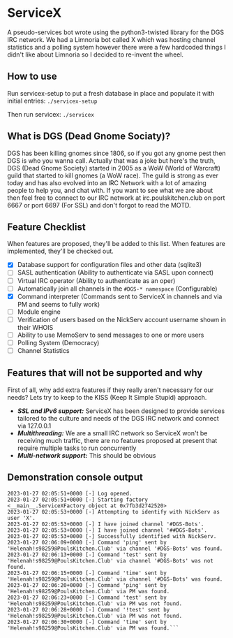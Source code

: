 # ServiceX
A pseudo-services bot wrote using the python3-twisted library for the DGS IRC network. We had a Limnoria bot called X which was hosting channel statistics and a polling system however there were a few hardcoded things I didn't like about Limnoria so I decided to re-invent the wheel.

## How to use
Run servicex-setup to put a fresh database in place and populate it with initial entries:
```./servicex-setup```

Then run servicex:
```./servicex```

## What is DGS (Dead Gnome Sociaty)?
DGS has been killing gnomes since 1806, so if you got any gnome pest then DGS is who you wanna call. Actually that was a joke but here's the truth, DGS (Dead Gnome Society) started in 2005 as a WoW (World of Warcraft) guild that started to kill gnomes (a WoW race). The guild is strong as ever today and has also evolved into an IRC Network with a lot of amazing people to help you, and chat with. If you want to see what we are about then feel free to connect to our IRC network at irc.poulskitchen.club on port 6667 or port 6697 (For SSL) and don't forgot to read the MOTD.

## Feature Checklist
When features are proposed, they'll be added to this list. When features are implemented, they'll be checked out.
* [X] Database support for configuration files and other data (sqlite3)
* [ ] SASL authentication (Ability to authenticate via SASL upon connect)
* [ ] Virtual IRC operator (Ability to authenticate as an oper)
* [ ] Automatically join all channels in the `#DGS-* namespace` (Configurable)
* [x] Command interpreter (Commands sent to ServiceX in channels and via PM and seems to fully work)
* [ ] Module engine
* [ ] Verification of users based on the NickServ account username shown in their WHOIS
* [ ] Ability to use MemoServ to send messages to one or more users
* [ ] Polling System (Democracy)
* [ ] Channel Statistics

## Features that will not be supported and why
First of all, why add extra features if they really aren't necessary for our needs? Lets try to keep to the KISS (Keep It Simple Stupid) approach.
* ***SSL and IPv6 support:*** ServiceX has been designed to provide services tailored to the culture and needs of the DGS IRC network and connect via 127.0.0.1
* ***Multithreading:*** We are a small IRC network so ServiceX won't be receiving much traffic, there are no features proposed at present that require multiple tasks to run concurrently
* ***Multi-network support:*** This should be obvious

## Demonstration console output
```$ ./servicex 
2023-01-27 02:05:51+0000 [-] Log opened.
2023-01-27 02:05:51+0000 [-] Starting factory <__main__.ServiceXFactory object at 0x7fb3d2742520>
2023-01-27 02:05:53+0000 [-] Attempting to identify with NickServ as user 'X'.
2023-01-27 02:05:53+0000 [-] I have joined channel '#DGS-Bots'.
2023-01-27 02:05:53+0000 [-] I have joined channel '##DGS-Bots'.
2023-01-27 02:05:53+0000 [-] Successfully identified with NickServ.
2023-01-27 02:06:09+0000 [-] Command 'ping' sent by 'Helenah!s98259@PoulsKitchen.Club' via channel '#DGS-Bots' was found.
2023-01-27 02:06:13+0000 [-] Command 'test' sent by 'Helenah!s98259@PoulsKitchen.Club' via channel '#DGS-Bots' was not found.
2023-01-27 02:06:15+0000 [-] Command 'time' sent by 'Helenah!s98259@PoulsKitchen.Club' via channel '#DGS-Bots' was found.
2023-01-27 02:06:20+0000 [-] Command 'ping' sent by 'Helenah!s98259@PoulsKitchen.Club' via PM was found.
2023-01-27 02:06:23+0000 [-] Command 'test' sent by 'Helenah!s98259@PoulsKitchen.Club' via PM was not found.
2023-01-27 02:06:28+0000 [-] Command '!test' sent by 'Helenah!s98259@PoulsKitchen.Club' via PM was not found.
2023-01-27 02:06:30+0000 [-] Command 'time' sent by 'Helenah!s98259@PoulsKitchen.Club' via PM was found.```
